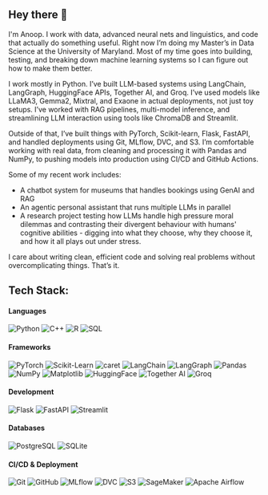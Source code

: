 ## Hey there 👋

I'm Anoop. I work with data, advanced neural nets and linguistics, and code that actually do something useful. Right now I’m doing my Master’s in Data Science at the University of Maryland. Most of my time goes into building, testing, and breaking down machine learning systems so I can figure out how to make them better.

I work mostly in Python. I’ve built LLM-based systems using LangChain, LangGraph, HuggingFace APIs, Together AI, and Groq. I’ve used models like LLaMA3, Gemma2, Mixtral, and Exaone in actual deployments, not just toy setups. I’ve worked with RAG pipelines, multi-model inference, and streamlining LLM interaction using tools like ChromaDB and Streamlit.

Outside of that, I’ve built things with PyTorch, Scikit-learn, Flask, FastAPI, and handled deployments using Git, MLflow, DVC, and S3. I’m comfortable working with real data, from cleaning and processing it with Pandas and NumPy, to pushing models into production using CI/CD and GitHub Actions.

Some of my recent work includes:
- A chatbot system for museums that handles bookings using GenAI and RAG
- An agentic personal assistant that runs multiple LLMs in parallel
- A research project testing how LLMs handle high pressure moral dilemmas and contrasting their divergent behaviour with humans' cognitive abilities - digging into what they choose, why they choose it, and how it all plays out under stress.

I care about writing clean, efficient code and solving real problems without overcomplicating things. That’s it.

## Tech Stack: 

#### Languages  
![Python](https://img.shields.io/badge/python-3670A0?style=for-the-badge&logo=python&logoColor=ffdd54)  ![C++](https://img.shields.io/badge/c++-%2300599C.svg?style=for-the-badge&logo=c%2B%2B&logoColor=white)  ![R](https://img.shields.io/badge/R-276DC3?style=for-the-badge&logo=r&logoColor=white)  ![SQL](https://img.shields.io/badge/sql-%2307405e.svg?style=for-the-badge&logo=sqlite&logoColor=white)

#### Frameworks  
![PyTorch](https://img.shields.io/badge/PyTorch-%23EE4C2C.svg?style=for-the-badge&logo=PyTorch&logoColor=white)  ![Scikit-Learn](https://img.shields.io/badge/scikit--learn-%23F7931E.svg?style=for-the-badge&logo=scikit-learn&logoColor=white)  ![caret](https://img.shields.io/badge/caret-R-blue?style=for-the-badge&logo=r&logoColor=white)  ![LangChain](https://img.shields.io/badge/LangChain-000000?style=for-the-badge&logo=langchain&logoColor=white)  ![LangGraph](https://img.shields.io/badge/LangGraph-000000?style=for-the-badge&logo=data&logoColor=white)  ![Pandas](https://img.shields.io/badge/pandas-%23150458.svg?style=for-the-badge&logo=pandas&logoColor=white)  ![NumPy](https://img.shields.io/badge/numpy-%23013243.svg?style=for-the-badge&logo=numpy&logoColor=white)  ![Matplotlib](https://img.shields.io/badge/Matplotlib-%23ffffff.svg?style=for-the-badge&logo=Matplotlib&logoColor=black)  ![HuggingFace](https://img.shields.io/badge/HuggingFace-FFD21F?style=for-the-badge&logo=huggingface&logoColor=black)  ![Together AI](https://img.shields.io/badge/TogetherAI-%2300AEFF.svg?style=for-the-badge&logo=data&logoColor=white)  ![Groq](https://img.shields.io/badge/Groq-FF4A4A?style=for-the-badge&logo=data&logoColor=white)

#### Development  
![Flask](https://img.shields.io/badge/flask-%23000.svg?style=for-the-badge&logo=flask&logoColor=white)  ![FastAPI](https://img.shields.io/badge/FastAPI-005571?style=for-the-badge&logo=fastapi)  ![Streamlit](https://img.shields.io/badge/Streamlit-FF4B4B?style=for-the-badge&logo=streamlit&logoColor=white)  

#### Databases  
![PostgreSQL](https://img.shields.io/badge/postgres-%23316192.svg?style=for-the-badge&logo=postgresql&logoColor=white)  ![SQLite](https://img.shields.io/badge/sqlite-%2307405e.svg?style=for-the-badge&logo=sqlite&logoColor=white)

#### CI/CD & Deployment  
![Git](https://img.shields.io/badge/git-%23F05033.svg?style=for-the-badge&logo=git&logoColor=white)  ![GitHub](https://img.shields.io/badge/github-%23121011.svg?style=for-the-badge&logo=github&logoColor=white)  ![MLflow](https://img.shields.io/badge/mlflow-%23d9ead3.svg?style=for-the-badge&logo=numpy&logoColor=blue)  ![DVC](https://img.shields.io/badge/DVC-945DD6?style=for-the-badge&logo=dvc&logoColor=white)  ![S3](https://img.shields.io/badge/AWS%20S3-%23FF9900.svg?style=for-the-badge&logo=amazon-aws&logoColor=white)  ![SageMaker](https://img.shields.io/badge/SageMaker-232F3E?style=for-the-badge&logo=amazon-aws&logoColor=white) ![Apache Airflow](https://img.shields.io/badge/Apache%20Airflow-017CEE?style=for-the-badge&logo=Apache%20Airflow&logoColor=white)




<!--
**kallemanoop/kallemanoop** is a ✨ _special_ ✨ repository because its `README.md` (this file) appears on your GitHub profile.

Here are some ideas to get you started:

- 🔭 I’m currently working on ...
- 🌱 I’m currently learning ...
- 👯 I’m looking to collaborate on ...
- 🤔 I’m looking for help with ...
- 💬 Ask me about ...
- 📫 How to reach me: ...
- 😄 Pronouns: ...
- ⚡ Fun fact: ...
-->
